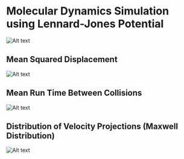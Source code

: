 # Molecular Dynamics Simulation using Lennard-Jones Potential

![Alt text](media/simulation.gif?raw=true "simulation")

## Mean Squared Displacement
![Alt text](media/diffusion13.svg?raw=true "mean squared displacement")

## Mean Run Time Between Collisions
![Alt text](media/diffusion_log13.svg?raw=true "mean run time")

## Distribution of Velocity Projections (Maxwell Distribution)
![Alt text](media/velocities12.svg?raw=true "velocities")

<!---
## Energy is Conserved
![Alt text](media/energy13.svg?raw=true "energy")

## Temperature
![Alt text](media/temperature13.svg?raw=true "energy")
---!>
